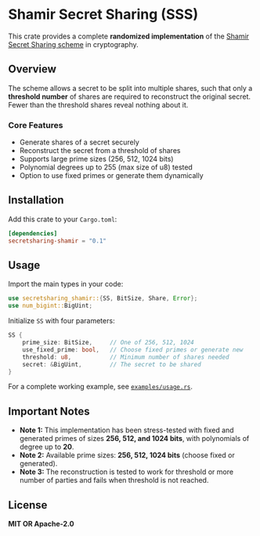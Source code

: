 # Shamir Secret Sharing (SSS)

This crate provides a complete **randomized implementation** of the [Shamir Secret Sharing scheme](https://medium.com/data-science/how-to-share-a-secret-shamirs-secret-sharing-9a18a109a860) in cryptography.

## Overview

The scheme allows a secret to be split into multiple shares, such that only a **threshold number** of shares are required to reconstruct the original secret. Fewer than the threshold shares reveal nothing about it.

### Core Features

- Generate shares of a secret securely
- Reconstruct the secret from a threshold of shares
- Supports large prime sizes (256, 512, 1024 bits)
- Polynomial degrees up to 255 (max size of u8) tested
- Option to use fixed primes or generate them dynamically

## Installation

Add this crate to your `Cargo.toml`:

```toml
[dependencies]
secretsharing-shamir = "0.1"
```

## Usage

Import the main types in your code:

```rust
use secretsharing_shamir::{SS, BitSize, Share, Error};
use num_bigint::BigUint;
```

Initialize `SS` with four parameters:

```rust
SS {
    prime_size: BitSize,     // One of 256, 512, 1024
    use_fixed_prime: bool,   // Choose fixed primes or generate new
    threshold: u8,           // Minimum number of shares needed
    secret: &BigUint,        // The secret to be shared
}
```

For a complete working example, see [`examples/usage.rs`](examples/usage.rs).

## Important Notes

- **Note 1:** This implementation has been stress-tested with fixed and generated primes of sizes **256, 512, and 1024 bits**, with polynomials of degree up to **20**.
- **Note 2:** Available prime sizes: **256, 512, 1024 bits** (choose fixed or generated).
- **Note 3:** The reconstruction is tested to work for threshold or more number of parties and fails when threshold is not reached.

## License

**MIT OR Apache-2.0**
